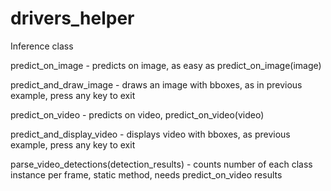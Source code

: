 # drivers_helper
Inference class

predict_on_image - predicts on image, as easy as predict_on_image(image)

predict_and_draw_image - draws an image with bboxes, as in previous example, press any key to exit

predict_on_video - predicts on video, predict_on_video(video)

predict_and_display_video - displays video with bboxes, as previous example, press any key to exit

parse_video_detections(detection_results) - counts number of each class instance per frame, static method, needs predict_on_video results
